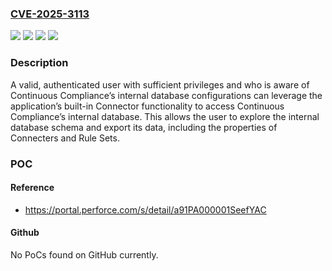### [CVE-2025-3113](https://cve.mitre.org/cgi-bin/cvename.cgi?name=CVE-2025-3113)
![](https://img.shields.io/static/v1?label=Product&message=Delphix%20Containerized%20Masking&color=blue)
![](https://img.shields.io/static/v1?label=Product&message=Delphix%20Continuous%20Compliance&color=blue)
![](https://img.shields.io/static/v1?label=Version&message=0%3C%202025.2.0.1%20&color=brighgreen)
![](https://img.shields.io/static/v1?label=Vulnerability&message=CWE-284%20Improper%20Access%20Control&color=brighgreen)

### Description

A valid, authenticated user with sufficient privileges and who is aware of Continuous Compliance’s internal database configurations can leverage the application’s built-in Connector functionality to access Continuous Compliance’s internal database. This allows the user to explore the internal database schema and export its data, including the properties of Connecters and Rule Sets.

### POC

#### Reference
- https://portal.perforce.com/s/detail/a91PA000001SeefYAC

#### Github
No PoCs found on GitHub currently.


